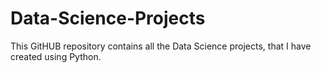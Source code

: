 # Data-Science-Projects
This GitHUB repository contains all the Data Science projects, that I have created using Python.
